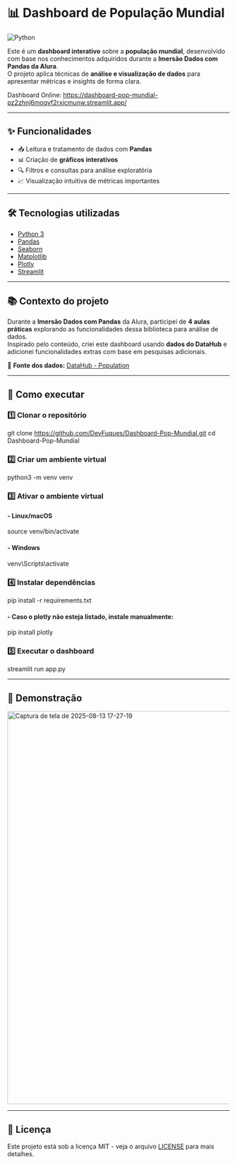 # 📊 Dashboard de População Mundial

![Python](https://img.shields.io/badge/python-3.8+-blue.svg)


Este é um **dashboard interativo** sobre a **população mundial**, desenvolvido com base nos conhecimentos adquiridos durante a **Imersão Dados com Pandas da Alura**.  
O projeto aplica técnicas de **análise e visualização de dados** para apresentar métricas e insights de forma clara.

Dashboard Online: https://dashboard-pop-mundial-pz2zhnj6moqvf2rxjcmunw.streamlit.app/

---

## ✨ Funcionalidades
- 📥 Leitura e tratamento de dados com **Pandas**  
- 📊 Criação de **gráficos interativos**  
- 🔍 Filtros e consultas para análise exploratória  
- 📈 Visualização intuitiva de métricas importantes  

---

## 🛠 Tecnologias utilizadas
- [Python 3](https://www.python.org/)
- [Pandas](https://pandas.pydata.org/)
- [Seaborn](https://seaborn.pydata.org/)
- [Matplotlib](https://matplotlib.org/)
- [Plotly](https://plotly.com/)
- [Streamlit](https://streamlit.io/)

---

## 📚 Contexto do projeto
Durante a **Imersão Dados com Pandas** da Alura, participei de **4 aulas práticas** explorando as funcionalidades dessa biblioteca para análise de dados.  
Inspirado pelo conteúdo, criei este dashboard usando **dados do DataHub** e adicionei funcionalidades extras com base em pesquisas adicionais.

📂 **Fonte dos dados:** [DataHub - Population](https://datahub.io/core/population)

---

## 🚀 Como executar

### 1️⃣ Clonar o repositório
git clone https://github.com/DevFuques/Dashboard-Pop-Mundial.git
cd Dashboard-Pop-Mundial

### 2️⃣ Criar um ambiente virtual
python3 -m venv venv

### 3️⃣ Ativar o ambiente virtual

#### - Linux/macOS
  source venv/bin/activate

#### - Windows
  venv\Scripts\activate

### 4️⃣ Instalar dependências
pip install -r requirements.txt

#### - Caso o plotly não esteja listado, instale manualmente:
pip install plotly

### 5️⃣ Executar o dashboard
streamlit run app.py

---

## 📸 Demonstração

<img width="1603" height="888" alt="Captura de tela de 2025-08-13 17-27-19" src="https://github.com/user-attachments/assets/e1f2c2a0-87a2-40d7-944b-c481a6b9c291" />

---

## 📄 Licença

Este projeto está sob a licença MIT - veja o arquivo [LICENSE](LICENSE) para mais detalhes.
